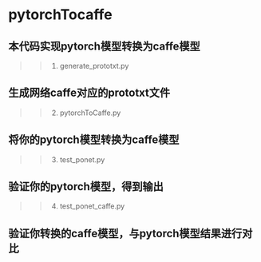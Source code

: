 # pytorchTocaffe

## 本代码实现pytorch模型转换为caffe模型

>> 1. generate_prototxt.py
## 生成网络caffe对应的prototxt文件

>> 2. pytorchToCaffe.py
## 将你的pytorch模型转换为caffe模型

>> 3. test_ponet.py
## 验证你的pytorch模型，得到输出

>> 4. test_ponet_caffe.py
## 验证你转换的caffe模型，与pytorch模型结果进行对比
